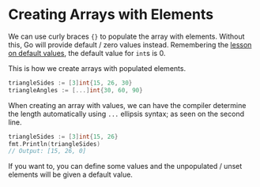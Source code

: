 # Creating Arrays with Elements

We can use curly braces `{}` to populate the array with elements. Without this, Go will provide default / zero values instead. Remembering the [lesson on default values](../../2-variables-and-types/8-default-values/README.md), the default value for `int`s is 0.

This is how we create arrays with populated elements.

```go
triangleSides := [3]int{15, 26, 30}
triangleAngles := [...]int{30, 60, 90}
```

When creating an array with values, we can have the compiler determine the length automatically using `...` ellipsis syntax; as seen on the second line.

```go
triangleSides := [3]int{15, 26}
fmt.Println(triangleSides)
// Output: [15, 26, 0]
```

If you want to, you can define some values and the unpopulated / unset elements will be given a default value.
